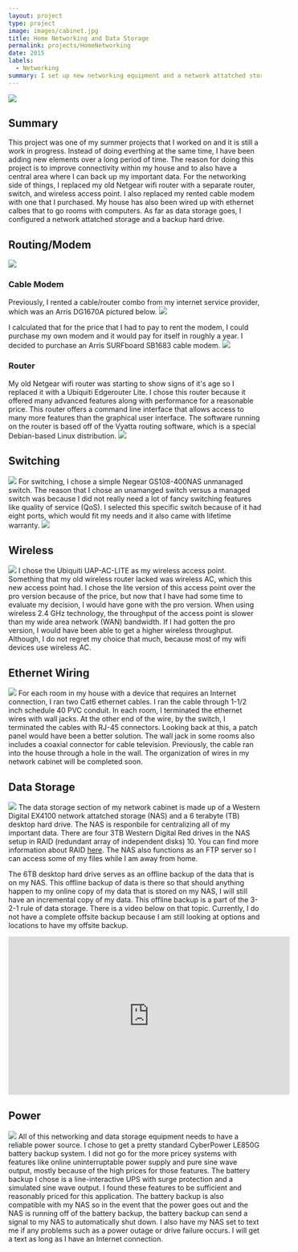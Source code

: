 ```yaml
---
layout: project
type: project
image: images/cabinet.jpg
title: Home Networking and Data Storage
permalink: projects/HomeNetworking
date: 2015
labels:
  - Networking
summary: I set up new networking equipment and a network attatched storage for my house.
---
```


<img class="ui large rounded image" src="../images/cabinet.jpg">

<H2>Summary</H2>
This project was one of my summer projects that I worked on and it is still a work in progress. Instead of doing everthing at the same time, I have been adding new elements over a long period of time. The reason for doing this project is to improve connectivity within my house and to also have a central area where I can back up my important data. For the networking side of things, I replaced my old Netgear wifi router with a separate router, switch, and wireless access point. I also replaced my rented cable modem with one that I purchased. My house has also been wired up with ethernet calbes that to go rooms with computers. As far as data storage goes, I configured a network attatched storage and a backup hard drive. 

<H2>Routing/Modem</H2>
<img class="ui large rounded image" src="../images/routing.jpg">
<H3>Cable Modem</H3>
Previously, I rented a cable/router combo from my internet service provider, which was an Arris DG1670A pictured below.

<img class="ui large rounded image" src="../images/DG1670a.jpg">

I calculated that for the price that I had to pay to rent the modem, I could purchase my own modem and it would pay for itself in roughly a year. I decided to purchase an Arris SURFboard SB1683 cable modem.
<img class="ui large rounded image" src="../images/SB1683.jpg">

<H3>Router</H3>
My old Netgear wifi router was starting to show signs of it's age so I replaced it with a Ubiquiti Edgerouter Lite. I chose this router because it offered many advanced features along with performance for a reasonable price. This router offers a command line interface that allows access to many more features than the graphical user interface. The software running on the router is based off of the Vyatta routing software, which is a special Debian-based Linux distribution. 
<img class="ui large rounded image" src="../images/erlite.jpg">

<H2>Switching</H2>
<img class="ui large rounded image" src="../images/switching.jpg">
For switching, I chose a simple Negear GS108-400NAS unmanaged switch. The reason that I chose an unamanged switch versus a managed switch was because I did not really need a lot of fancy switching features like quality of service (QoS). I selected this specific switch because of it had eight ports, which would fit my needs and it also came with lifetime warranty.
<img class="ui large rounded image" src="../images/GS108-400NAS.jpg">

<H2>Wireless</H2>
<img class="ui large rounded image" src="../images/wifi.jpg">
I chose the Ubiquiti UAP-AC-LITE as my wireless access point. Something that my old wireless router lacked was wireless AC, which this new access point had. I chose the lite version of this access point over the pro version because of the price, but now that I have had some time to evaluate my decision, I would have gone with the pro version. When using wireless 2.4 GHz technology, the throughput of the access point is slower than my wide area network (WAN) bandwidth. If I had gotten the pro version, I would have been able to get a higher wireless throughput. Although, I do not regret my choice that much, because most of my wifi devices use wireless AC. 

<H2>Ethernet Wiring</H2>
<img class="ui large rounded image" src="../images/wallplate.jpg">
For each room in my house with a device that requires an Internet connection, I ran two Cat6 ethernet cables. I ran the cable through 1-1/2 inch schedule 40 PVC conduit. In each room, I terminated the ethernet wires with wall jacks. At the other end of the wire, by the switch, I terminated the cables with RJ-45 connectors. Looking back at this, a patch panel would have been a better solution. The wall jack in some rooms also includes a coaxial connector for cable television. Previously, the cable ran into the house through a hole in the wall. The organization of wires in my network cabinet will be completed soon. 

<H2>Data Storage</H2>
<img class="ui large rounded image" src="../images/storage.jpg">
The data storage section of my network cabinet is made up of a Western Digital EX4100 network attatched storage (NAS) and a 6 terabyte (TB) desktop hard drive. The NAS is responbile for centralizing all of my important data. There are four 3TB Western Digital Red drives in the NAS setup in RAID (redundant array of independent disks) 10. You can find more information about RAID <a href="http://www.raid-calculator.com/raid-types-reference.aspx">here</a>. The NAS also functions as an FTP server so I can access some of my files while I am away from home.

The 6TB desktop hard drive serves as an offline backup of the data that is on my NAS. This offline backup of data is there so that should anything happen to my online copy of my data that is stored on my NAS, I will still have an incremental copy of my data. This offline backup is a part of the 3-2-1 rule of data storage. There is a video below on that topic. Currently, I do not have a complete offsite backup because I am still looking at options and locations to have my offsite backup.
<iframe width="560" height="315" src="https://www.youtube.com/embed/wLX5wEUGlE0" frameborder="0" allowfullscreen></iframe>

<H2>Power</H2>
<img class="ui large rounded image" src="../images/power.jpg">
All of this networking and data storage equipment needs to have a reliable power source. I chose to get a pretty standard CyberPower LE850G battery backup system. I did not go for the more pricey systems with features like online uninterruptable power supply and pure sine wave output, mostly because of the high prices for those features. The battery backup I chose is a line-interactive UPS with surge protection and a simulated sine wave output. I found these features to be sufficient and reasonably priced for this application. The battery backup is also compatible with my NAS so in the event that the power goes out and the NAS is running off of the battery backup, the battery backup can send a signal to my NAS to automatically shut down. I also have my NAS set to text me if any problems such as a power outage or drive failure occurs. I will get a text as long as I have an Internet connection.

